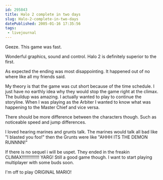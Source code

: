 ```yaml
---
id: 295843
title: Halo 2 complete in two days
slug: Halo-2-complete-in-two-days
datePublished: 2005-01-16 17:35:56
tags:
 - livejournal
---
```


Geeze. This game was fast.

Wonderful graphics, sound and control. Halo 2 is definitely superior to the first.

As expected the ending was most disappointing. It happened out of no where like all my friends said.

My theory is that the game was cut short because of the time schedule. I just have no earthly idea why they would stop the game right at the climax. The buildup was amazing. I actually wanted to play to continue the storyline. When I was playing as the Arbiter I wanted to know what was happening to the Master Chief and vice versa.

There should be more difference between the characters though. Such as noticeable speed and jump differences.

I loved hearing marines and grunts talk. The marines would talk all bad like "I blasted you foo!" then the Grunts were like "AHHH ITS THE DEMON RUNNNN!"

If there is no sequel i will be uspet. They ended in the freakin CLIMAX!!!!!!!!!!!!!! YARG! Still a good game though. I want to start playing multiplayer with some buds soon.

I'm off to play ORIGINAL MARIO!
